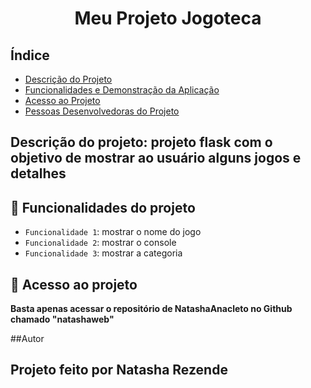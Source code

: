 <h1 align="center">Meu Projeto Jogoteca</h1>

## Índice 


* [Descrição do Projeto](#descrição-do-projeto)
* [Funcionalidades e Demonstração da Aplicação](#funcionalidades-e-demonstração-da-aplicação)
* [Acesso ao Projeto](#acesso-ao-projeto)
* [Pessoas Desenvolvedoras do Projeto](#pessoas-desenvolvedoras)

<h2>Descrição do projeto: projeto flask com o objetivo de mostrar ao usuário alguns jogos e detalhes</h2>

## :hammer: Funcionalidades do projeto

- `Funcionalidade 1`: mostrar o nome do jogo
- `Funcionalidade 2`: mostrar o console
- `Funcionalidade 3`: mostrar a categoria

## 📁 Acesso ao projeto

**Basta apenas acessar o repositório de NatashaAnacleto no Github chamado "natashaweb"**

##Autor 

<h2>Projeto feito por Natasha Rezende<h2>


